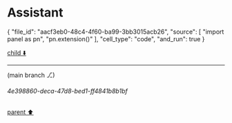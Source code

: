 # Assistant

{
  "file_id": "aacf3eb0-48c4-4f60-ba99-3bb3015acb26",
  "source": [
    "import panel as pn",
    "pn.extension()"
  ],
  "cell_type": "code",
  "and_run": true
}

[child ⬇️](#4e398860-deca-47d8-bed1-ff4841b8b1bf)

---

(main branch ⎇)
###### 4e398860-deca-47d8-bed1-ff4841b8b1bf
[parent ⬆️](#2b0ba511-bf76-40e6-a620-05917852811e)
